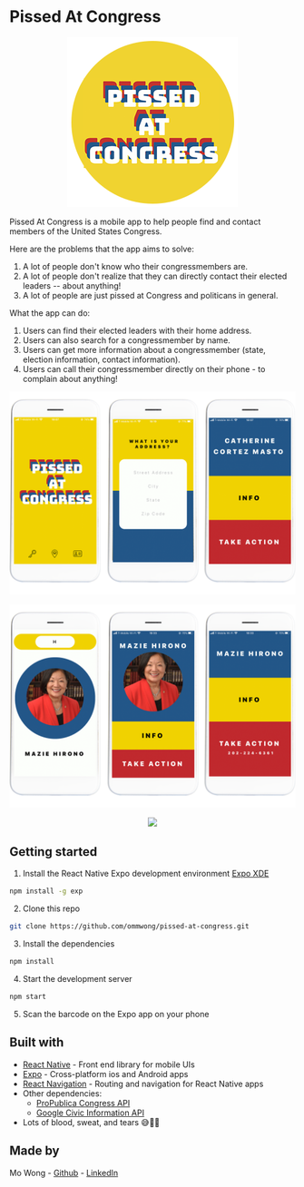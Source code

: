 # Pissed At Congress

<p align="center">
  <img src="assets/readmelogo.png" />
</p>

Pissed At Congress is a mobile app to help people find and contact members of the United States Congress.

Here are the problems that the app aims to solve:

1. A lot of people don't know who their congressmembers are.
2. A lot of people don't realize that they can directly contact their elected leaders -- about anything!
3. A lot of people are just pissed at Congress and politicans in general.

What the app can do:

1. Users can find their elected leaders with their home address.
2. Users can also search for a congressmember by name.
3. Users can get more information about a congressmember (state, election information, contact information).
4. Users can call their congressmember directly on their phone - to complain about anything!

<p align="center">
  <img src="assets/demo1.png" />
</p>

<p align="center">
  <img src="assets/demo2.png" />
</p>

<p align="center">
  <img src="assets/FinalVidDemo.gif" width='50%'/>
</p>

## Getting started

1. Install the React Native Expo development environment
[Expo XDE](https://www.expo.io)
```bash
npm install -g exp
```

2. Clone this repo
```bash
git clone https://github.com/ommwong/pissed-at-congress.git
```

3. Install the dependencies
```bash
npm install
```

4. Start the development server
```bash
npm start
```

5. Scan the barcode on the Expo app on your phone

## Built with
* [React Native](https://facebook.github.io/react-native/) - Front end library for mobile UIs
* [Expo](https://expo.io/) - Cross-platform ios and Android apps
* [React Navigation](https://reactnavigation.org/) - Routing and navigation for React Native apps
* Other dependencies:
  * [ProPublica Congress API](https://projects.propublica.org/api-docs/congress-api/)
  * [Google Civic Information API](https://developers.google.com/civic-information)
* Lots of blood, sweat, and tears 😅💃🏻

## Made by
Mo Wong - [Github](https://github.com/ommwong) - [LinkedIn](https://www.linkedin.com/in/mowong1/)

